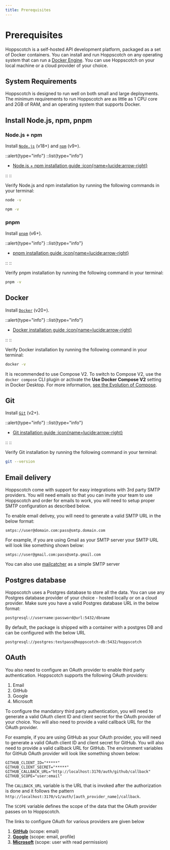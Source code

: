```yaml
---
title: Prerequisites
---
```


# Prerequisites

Hoppscotch is a self-hosted API development platform, packaged as a set of Docker containers. You can install and run Hoppscotch on any operating system that can run a [Docker Engine](https://docs.docker.com/engine). You can use Hoppscotch on your local machine or a cloud provider of your choice.

## System Requirements

Hoppscotch is designed to run well on both small and large deployments. The minimum requirements to run Hoppscotch are as little as 1 CPU core and 2GB of RAM, and an operating system that supports Docker.

## Install Node.js, npm, pnpm

### Node.js + npm

Install [`Node.js`](https://nodejs.org/en) (v18+) and [`npm`](https://www.npmjs.com) (v9+).

::alert{type="info"}
::list{type="info"}

- [Node.js + npm installation guide :icon{name=lucide:arrow-right}](https://nodejs.org/en/download)

::
::

Verify Node.js and npm installation by running the following commands in your terminal:

```bash
node -v
```

```bash
npm -v
```

### pnpm

Install [`pnpm`](https://pnpm.io) (v6+).

::alert{type="info"}
::list{type="info"}

- [pnpm installation guide :icon{name=lucide:arrow-right}](https://pnpm.io/installation)

::
::

Verify pnpm installation by running the following command in your terminal:

```bash
pnpm -v
```

## Docker

Install [`Docker`](https://www.docker.com) (v20+).

::alert{type="info"}
::list{type="info"}

- [Docker installation guide :icon{name=lucide:arrow-right}](https://docs.docker.com/engine/install)

::
::

Verify Docker installation by running the following command in your terminal:

```bash
docker -v
```

It is recommended to use Compose V2. To switch to Compose V2, use the `docker compose` CLI plugin or activate the **Use Docker Compose V2** setting in Docker Desktop. For more information, [see the Evolution of Compose](https://docs.docker.com/compose/compose-v2/).




## Git

Install [`Git`](https://git-scm.com) (v2+).

::alert{type="info"}
::list{type="info"}

- [Git installation guide :icon{name=lucide:arrow-right}](https://git-scm.com/download)

::
::

Verify Git installation by running the following command in your terminal:

```bash
git --version
```

## Email delivery

Hoppscotch come with support for easy integrations with 3rd party SMTP providers. You will need emails so that you can invite your team to use Hoppscotch and order for emails to work, you will need to setup proper SMTP configuration as described below.

To enable email delivey, you will need to generate a valid SMTP URL in the below format:

```text
smtps://user@domain.com:pass@smtp.domain.com
```

For example, if you are using Gmail as your SMTP server your SMTP URL will look like something shown below:

```text
smtps://user@gmail.com:pass@smtp.gmail.com
```

You can also use [mailcatcher](https://mailcatcher.me/) as a simple SMTP server

## Postgres database

Hoppscotch uses a Postgres database to store all the data. You can use any Postgres database provider of your choice - hosted locally or on a cloud provider. Make sure you have a valid Postgres database URL in the below format:

```text
postgresql://username:password@url:5432/dbname
```

By default, the package is shipped with a container with a postgres DB and can be configured with the below URL

```text
postgresql://postgres:testpass@hoppscotch-db:5432/hoppscotch
```

## OAuth

You also need to configure an OAuth provider to enable third party authentication. Hoppscotch supports the following OAuth providers:

1. Email
2. GitHub
3. Google
4. Microsoft

To configure the mandatory third party authentication, you will need to generate a valid OAuth client ID and client secret for the OAuth provider of your choice. You will also need to provide a valid callback URL for the OAuth provider.

For example, if you are using GitHub as your OAuth provider, you will need to generate a valid OAuth client ID and client secret for GitHub. You will also need to provide a valid callback URL for GitHub. The environment variables for GitHub OAuth provider will look like something shown below:

```text
GITHUB_CLIENT_ID="*****"
GITHUB_CLIENT_SECRET="*****"
GITHUB_CALLBACK_URL="http://localhost:3170/auth/github/callback"
GITHUB_SCOPE="user:email"
```
The `CALLBACK_URL` variable is the URL that is invoked after the authorization is done and it follows the pattern `http://localhost:3170/v1/auth/[auth_provider_name]/callback`.

The `SCOPE` variable defines the scope of the data that the OAuth provider passes on to Hoppscotch.

The links to configure OAuth for various providers are given below
1. [**GitHub**](https://docs.github.com/en/apps/oauth-apps/building-oauth-apps/creating-an-oauth-app) (scope: email)
2. [**Google**](https://developers.google.com/identity/gsi/web/guides/get-google-api-clientid#get_your_google_api_client_id) (scope: email, profile)
3. [**Microsoft**](https://learn.microsoft.com/en-us/azure/active-directory/develop/scenario-web-app-sign-user-app-registration?tabs=nodejs#register-an-app-by-using-the-azure-portal) (scope: user with read permission)
